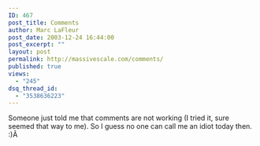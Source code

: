 ```yaml
---
ID: 467
post_title: Comments
author: Marc LaFleur
post_date: 2003-12-24 16:44:00
post_excerpt: ""
layout: post
permalink: http://massivescale.com/comments/
published: true
views:
  - "245"
dsq_thread_id:
  - "3538636223"
---
```

<div class="Section1"> <p>Someone just told me that comments are not working (I tried it, sure seemed that way to me). So I guess no one can call me an idiot today then. :)Â </p></div>